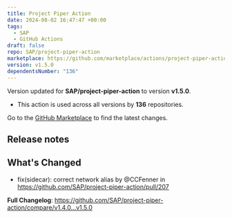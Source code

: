 ```yaml
---
title: Project Piper Action
date: 2024-08-02 16:47:47 +00:00
tags:
  - SAP
  - GitHub Actions
draft: false
repo: SAP/project-piper-action
marketplace: https://github.com/marketplace/actions/project-piper-action
version: v1.5.0
dependentsNumber: "136"
---
```



Version updated for **SAP/project-piper-action** to version **v1.5.0**.
- This action is used across all versions by **136** repositories.

Go to the [GitHub Marketplace](https://github.com/marketplace/actions/project-piper-action) to find the latest changes.

## Release notes

## What's Changed
* fix(sidecar): correct network alias by @CCFenner in https://github.com/SAP/project-piper-action/pull/207


**Full Changelog**: https://github.com/SAP/project-piper-action/compare/v1.4.0...v1.5.0
